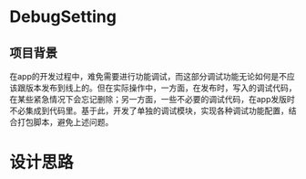 # DebugSetting

项目背景
---
在app的开发过程中，难免需要进行功能调试，而这部分调试功能无论如何是不应该跟版本发布到线上的。但在实际操作中，一方面，在发布时，写入的调试代码，在某些紧急情况下会忘记删除；另一方面，一些不必要的调试代码，在app发版时不必集成到代码里。基于此，开发了单独的调试模块，实现各种调试功能配置，结合打包脚本，避免上述问题。
# 设计思路
